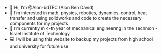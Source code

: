 - 👋 Hi, I’m @Alon-bdTEC (Alon Ben David)
- 👀 I’m interested in math, physics, robotics, dynamics, control, heat transfer and using solidworks and code to create the necessary components for my projects
- 🌱 I’m currently in 4-th year of mechanical engineering in the Technion - Israel Institute of Technology
- 💻 I will be using this website to backup my projects from high school and university for future use
